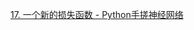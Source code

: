 [17. 一个新的损失函数 - Python手搓神经网络](https://www.bilibili.com/video/BV1rH4y1f7Es/?p=18&spm_id_from=pageDriver&vd_source=ce2c265fe654b727a504cf64875b6105)
